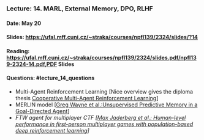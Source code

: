 ### Lecture: 14. MARL, External Memory, DPO, RLHF
#### Date: May 20
#### Slides: https://ufal.mff.cuni.cz/~straka/courses/npfl139/2324/slides/?14
#### Reading: https://ufal.mff.cuni.cz/~straka/courses/npfl139/2324/slides.pdf/npfl139-2324-14.pdf,PDF Slides
#### Questions: #lecture_14_questions

- Multi-Agent Reinforcement Learning [Nice overview gives the diploma thesis [Cooperative Multi-Agent Reinforcement Learning](https://dspace.cuni.cz/handle/20.500.11956/127431)]
- MERLIN model [[Greg Wayne et al.:Unsupervised Predictive Memory in a Goal-Directed Agent](https://arxiv.org/abs/1803.10760)]
- _FTW agent for multiplayer CTF [[Max Jaderberg et al.: Human-level performance in first-person multiplayer games with population-based deep reinforcement learning](https://arxiv.org/abs/1807.01281)]_
